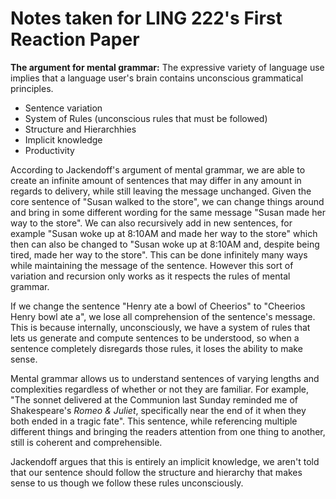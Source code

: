 # Notes taken for LING 222's First Reaction Paper

**The argument for mental grammar:** The expressive variety of language use implies that a language user's brain contains unconscious grammatical principles.

- Sentence variation
- System of Rules (unconscious rules that must be followed)
- Structure and Hierarchhies
- Implicit knowledge
- Productivity

According to Jackendoff's argument of mental grammar, we are able to create an infinite amount of sentences that may differ in any amount in regards to delivery, while still leaving the message unchanged. Given the core sentence of "Susan walked to the store", we can change things around and bring in some different wording for the same message "Susan made her way to the store". We can also recursively add in new sentences, for example "Susan woke up at 8:10AM and made her way to the store" which then can also be changed to "Susan woke up at 8:10AM and, despite being tired, made her way to the store". This can be done infinitely many ways while maintaining the message of the sentence. However this sort of variation and recursion only works as it respects the rules of mental grammar.

If we change the sentence "Henry ate a bowl of Cheerios" to "Cheerios Henry bowl ate a", we lose all comprehension of the sentence's message. This is because internally, unconsciously, we have a system of rules that lets us generate and compute sentences to be understood, so when a sentence completely disregards those rules, it loses the ability to make sense. 

Mental grammar allows us to understand sentences of varying lengths and complexities regardless of whether or not they are familiar. For example, "The sonnet delivered at the Communion last Sunday reminded me of Shakespeare's *Romeo & Juliet*, specifically near the end of it when they both ended in a tragic fate". This sentence, while referencing multiple different things and bringing the readers attention from one thing to another, still is coherent and comprehensible.

Jackendoff argues that this is entirely an implicit knowledge, we aren't told that our sentence should follow the structure and hierarchy that makes sense to us though we follow these rules unconsciously.